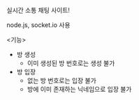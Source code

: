 실시간 소통 채팅 사이트!

node.js, socket.io 사용


<기능>
- 방 생성
  - 이미 생성된 방 번호로는 생성 불가
- 방 입장
  - 없는 방 번호로는 입장 불가
  - 방에 이미 존재하는 닉네임으로 입장 불가
